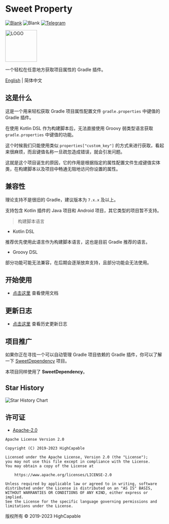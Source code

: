 # Sweet Property

[![Blank](https://img.shields.io/badge/license-Apache2.0-blue)](https://github.com/HighCapable/SweetProperty/blob/master/LICENSE)
![Blank](https://img.shields.io/badge/version-v1.0.0-green)
[![Telegram](https://img.shields.io/badge/Discussion-Telegram-blue.svg?logo=telegram)](https://t.me/HighCapable_Dev)

<img src="https://github.com/HighCapable/SweetProperty/blob/master/img-src/icon.png?raw=true" width = "100" height = "100" alt="LOGO"/>

一个轻松在任意地方获取项目属性的 Gradle 插件。

[English](https://github.com/HighCapable/SweetProperty/blob/master/README.md) | 简体中文

## 这是什么

这是一个用来轻松获取 Gradle 项目属性配置文件 `gradle.properties` 中键值的 Gradle 插件。

在使用 Kotlin DSL 作为构建脚本后，无法直接使用 Groovy 弱类型语言获取 `gradle.properties` 中键值的功能。

这个时候我们只能使用类似 `properties["custom_key"]` 的方式来进行获取，看起来很麻烦，而且键值名称一旦疏忽造成错误，就会引发问题。

这就是这个项目诞生的原因，它的作用是根据指定的属性配置文件生成键值实体类，在构建脚本以及项目中畅通无阻地访问你设置的属性。

## 兼容性

理论支持不是很旧的 Gradle，建议版本为 `7.x.x` 及以上。

支持包含 Kotlin 插件的 Java 项目和 Android 项目，其它类型的项目暂不支持。

> 构建脚本语言

- Kotlin DSL

推荐优先使用此语言作为构建脚本语言，这也是目前 Gradle 推荐的语言。

- Groovy DSL

部分功能可能无法兼容，在后期会逐渐放弃支持，且部分功能会无法使用。

## 开始使用

- [点击这里](https://github.com/HighCapable/SweetProperty/blob/master/docs/guide-zh-CN.md) 查看使用文档

## 更新日志

- [点击这里](https://github.com/HighCapable/SweetProperty/blob/master/docs/changelog-zh-CN.md) 查看历史更新日志

## 项目推广

如果你正在寻找一个可以自动管理 Gradle 项目依赖的 Gradle 插件，你可以了解一下 [SweetDependency](https://github.com/HighCapable/SweetDependency) 项目。

本项目同样使用了 **SweetDependency**。

## Star History

![Star History Chart](https://api.star-history.com/svg?repos=HighCapable/SweetProperty&type=Date)

## 许可证

- [Apache-2.0](https://www.apache.org/licenses/LICENSE-2.0)

```
Apache License Version 2.0

Copyright (C) 2019-2023 HighCapable

Licensed under the Apache License, Version 2.0 (the "License");
you may not use this file except in compliance with the License.
You may obtain a copy of the License at

    https://www.apache.org/licenses/LICENSE-2.0

Unless required by applicable law or agreed to in writing, software
distributed under the License is distributed on an "AS IS" BASIS,
WITHOUT WARRANTIES OR CONDITIONS OF ANY KIND, either express or implied.
See the License for the specific language governing permissions and
limitations under the License.
```

版权所有 © 2019-2023 HighCapable